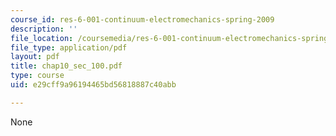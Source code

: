 ```yaml
---
course_id: res-6-001-continuum-electromechanics-spring-2009
description: ''
file_location: /coursemedia/res-6-001-continuum-electromechanics-spring-2009/e29cff9a96194465bd56818887c40abb_chap10_sec_100.pdf
file_type: application/pdf
layout: pdf
title: chap10_sec_100.pdf
type: course
uid: e29cff9a96194465bd56818887c40abb

---
```

None